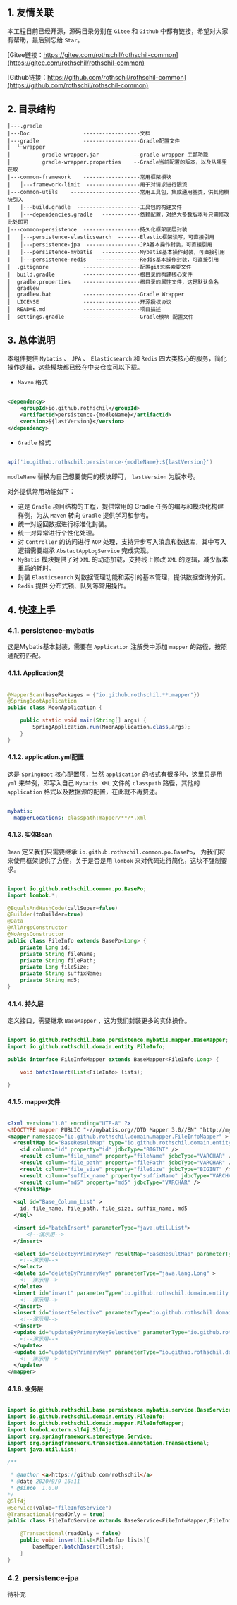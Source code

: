 

## 1. 友情关联

本工程目前已经开源，源码目录分别在 `Gitee` 和 `Github` 中都有链接，希望对大家有帮助，最后别忘给 `Star`。

[Gitee链接：https://gitee.com/rothschil/rothschil-common](https://gitee.com/rothschil/rothschil-common)

[Github链接：https://github.com/rothschil/rothschil-common](https://github.com/rothschil/rothschil-common)

## 2. 目录结构

~~~
|---.gradle
|---Doc                 ------------------文档
|---gradle              ------------------Gradle配置文件
│  └─wrapper
│          gradle-wrapper.jar           --gradle-wrapper 主题功能
│          gradle-wrapper.properties    --Gradle当前配置的版本，以及从哪里获取
|---common-framework    ------------------常用框架模块
|   │---framework-limit  -----------------用于对请求进行限流
|---common-utils    ----------------------常用工具包，集成通用基类，供其他模块引入
|   │---build.gradle  --------------------工具包的构建文件
|   │---dependencies.gradle   ------------依赖配置，对绝大多数版本号只需修改此处即可
|---common-persistence  ------------------持久化框架底层封装
|   │---persistence-elasticsearch  -------Elastic框架读写，可直接引用
|   │---persistence-jpa  -----------------JPA基本操作封装，可直接引用
|   │---persistence-mybatis   ------------Mybatis基本操作封装，可直接引用
|   │---persistence-redis   --------------Redis基本操作封装，可直接引用
│  .gitignore           ------------------配置git忽略索要文件
│  build.gradle         ------------------根目录的构建核心文件
│  gradle.properties    ------------------根目录的属性文件，这是默认命名
│  gradlew              
│  gradlew.bat          ------------------Gradle Wrapper
│  LICENSE              ------------------开源授权协议
│  README.md            ------------------项目描述
│  settings.gradle      ------------------Gradle模块 配置文件

~~~

## 3. 总体说明

本组件提供 `Mybatis` 、 `JPA` 、 `Elasticsearch` 和 `Redis` 四大类核心的服务，简化操作逻辑，这些模块都已经在中央仓库可以下载。

- `Maven` 格式

~~~xml

<dependency>
    <groupId>io.github.rothschil</groupId>
    <artifactId>persistence-{modleName}</artifactId>
    <version>${lastVersion}</version>
</dependency>

~~~

- `Gradle` 格式

~~~groovy

api('io.github.rothschil:persistence-{modleName}:${lastVersion}')

~~~

`modleName` 替换为自己想要使用的模块即可， `lastVersion` 为版本号。

对外提供常用功能如下：

- 这是 `Gradle` 项目结构的工程，提供常用的 Gradle 任务的编写和模块化构建样例，为从 `Maven` 转向 `Gradle` 提供学习和参考。
- 统一对返回数据进行标准化封装。
- 统一对异常进行个性化处理。
- 对 `Controller` 的访问进行 `AOP` 处理，支持异步写入消息和数据库，其中写入逻辑需要继承 `AbstactAppLogService` 完成实现。
- `MyBatis` 模块提供了对 `XML` 的动态加载，支持线上修改 `XML` 的逻辑，减少版本重启的耗时。
- 封装 `Elasticsearch` 对数据管理功能和索引的基本管理，提供数据查询分页。
-  `Redis`  提供 分布式锁、队列等常用操作。

## 4. 快速上手

### 4.1. persistence-mybatis

这是Mybatis基本封装，需要在 `Application` 注解类中添加 `mapper` 的路径，按照通配符匹配。

#### 4.1.1. Application类

~~~java

@MapperScan(basePackages = {"io.github.rothschil.**.mapper"})
@SpringBootApplication
public class MoonApplication {

    public static void main(String[] args) {
        SpringApplication.run(MoonApplication.class,args);
    }
}

~~~

#### 4.1.2. application.yml配置

这是 `SpringBoot` 核心配置项，当然 `application` 的格式有很多种，这里只是用 `yml` 来举例，即写入自己 `Mybatis XML` 文件的 `classpath` 路径，其他的 `application` 格式以及数据源的配置，在此就不再赘述。

~~~yml

mybatis:
  mapperLocations: classpath:mapper/**/*.xml

~~~

#### 4.1.3. 实体Bean

`Bean` 定义我们只需要继承 `io.github.rothschil.common.po.BasePo`， 为我们将来使用框架提供了方便，关于是否是用 `lombok` 来对代码进行简化，这块不强制要求。

~~~java

import io.github.rothschil.common.po.BasePo;
import lombok.*;

@EqualsAndHashCode(callSuper=false)
@Builder(toBuilder=true)
@Data
@AllArgsConstructor
@NoArgsConstructor
public class FileInfo extends BasePo<Long> {
    private Long id;
    private String fileName;
    private String filePath;
    private Long fileSize;
    private String suffixName;
    private String md5;
}

~~~

#### 4.1.4. 持久层

定义接口，需要继承 `BaseMapper` ，这为我们封装更多的实体操作。

~~~java

import io.github.rothschil.base.persistence.mybatis.mapper.BaseMapper;
import io.github.rothschil.domain.entity.FileInfo;

public interface FileInfoMapper extends BaseMapper<FileInfo,Long> {

    void batchInsert(List<FileInfo> lists);

}

~~~

#### 4.1.5. mapper文件

~~~xml

<?xml version="1.0" encoding="UTF-8" ?>
<!DOCTYPE mapper PUBLIC "-//mybatis.org//DTD Mapper 3.0//EN" "http://mybatis.org/dtd/mybatis-3-mapper.dtd" >
<mapper namespace="io.github.rothschil.domain.mapper.FileInfoMapper" >
  <resultMap id="BaseResultMap" type="io.github.rothschil.domain.entity.FileInfo" >
    <id column="id" property="id" jdbcType="BIGINT" />
    <result column="file_name" property="fileName" jdbcType="VARCHAR" />
    <result column="file_path" property="filePath" jdbcType="VARCHAR" />
    <result column="file_size" property="fileSize" jdbcType="BIGINT" />
    <result column="suffix_name" property="suffixName" jdbcType="VARCHAR" />
    <result column="md5" property="md5" jdbcType="VARCHAR" />
  </resultMap>
  
  <sql id="Base_Column_List" >
    id, file_name, file_path, file_size, suffix_name, md5
  </sql>

  <insert id="batchInsert" parameterType="java.util.List">
      <!--演示用-->
  </insert>

  <select id="selectByPrimaryKey" resultMap="BaseResultMap" parameterType="java.lang.Long" >
    <!--演示用-->
  </select>
  <delete id="deleteByPrimaryKey" parameterType="java.lang.Long" >
    <!--演示用-->
  </delete>
  <insert id="insert" parameterType="io.github.rothschil.domain.entity.FileInfo" >
    <!--演示用-->
  </insert>
  <insert id="insertSelective" parameterType="io.github.rothschil.domain.entity.FileInfo" >
    <!--演示用-->    
  </insert>
  <update id="updateByPrimaryKeySelective" parameterType="io.github.rothschil.domain.entity.FileInfo" >
    <!--演示用-->
  </update>
  <update id="updateByPrimaryKey" parameterType="io.github.rothschil.domain.entity.FileInfo" >
    <!--演示用-->
  </update>
</mapper>

~~~

#### 4.1.6. 业务层

~~~java

import io.github.rothschil.base.persistence.mybatis.service.BaseService;
import io.github.rothschil.domain.entity.FileInfo;
import io.github.rothschil.domain.mapper.FileInfoMapper;
import lombok.extern.slf4j.Slf4j;
import org.springframework.stereotype.Service;
import org.springframework.transaction.annotation.Transactional;
import java.util.List;

/**

 * @author <a>https://github.com/rothschil</a>
 * @date 2020/9/9 16:11
 * @since  1.0.0
*/
@Slf4j
@Service(value="fileInfoService")
@Transactional(readOnly = true)
public class FileInfoService extends BaseService<FileInfoMapper,FileInfo, Long> {

	@Transactional(readOnly = false)
	public void insert(List<FileInfo> lists){
        baseMpper.batchInsert(lists);
	}
}

~~~~

### 4.2. persistence-jpa

待补充